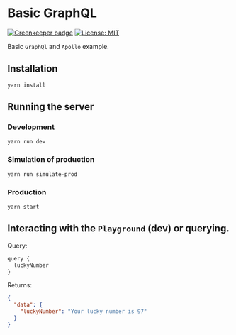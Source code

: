 # Basic GraphQL

[![Greenkeeper badge](https://badges.greenkeeper.io/alpersonalwebsite/basic-graphql.svg)](https://greenkeeper.io/)
[![License: MIT](https://img.shields.io/badge/License-MIT-brightgreen.svg)](https://opensource.org/licenses/MIT)

Basic `GraphQl` and `Apollo` example.

## Installation
```
yarn install
```
## Running the server

### Development
```
yarn run dev
```

### Simulation of production
```
yarn run simulate-prod
```

### Production
```
yarn start
```

## Interacting with the `Playground` (dev) or querying.

Query:
```js
query {
  luckyNumber
}
```

Returns: 
```json
{
  "data": {
    "luckyNumber": "Your lucky number is 97"
  }
}
```

<!--
TODO:
  - Arreglar circleci... 
    yarn run v1.13.0
    error Command "build" not found.
    Ver plantilla modelo Node
  - Agregar info client a README
  - Manejo de errores 
  - Ver scripts package.json
  - Package.json deberia estar dentro de server o como esta hora? 
    Chequear https://github.com/mirkonasato/graphql-examples
    Y como seria el deployment
-->